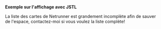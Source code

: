 **Exemple sur l'affichage avec JSTL**

La liste des cartes de Netrunner est grandement incomplète afin de sauver de l'espace, contactez-moi si vous voulez la liste complète!

